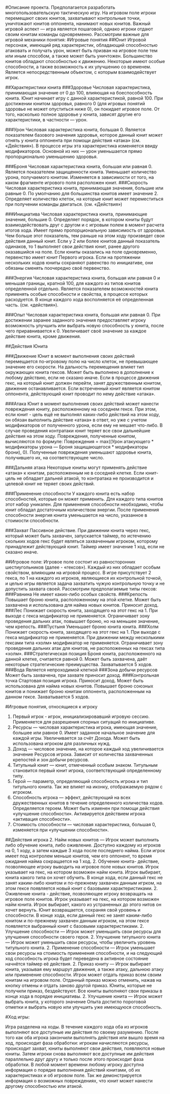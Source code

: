 #Описание проекта.
Предполагается разработать многопользовательскую тактическую игру. На игровом поле игроки перемещают своих юнитов, захватывают контрольные точки, уничтожают юнитов оппонента, нанимают новых юнитов. Важный игровой аспект — игра является пошаговой, однако игроки отдают своим юнитам команды одновременно. Рассмотрим важные для игровой механики понятия:
#Игровые понятия
##Юнит
Игровой персонаж, имеющий ряд характеристик, обладающий способностью атаковать и получать урон, может быть призван на игровое поле тем или иным способом, а также может быть уничтожен. Большинство юнитов обладают способностью к движению. Некоторые имеют особые способности, а также возможность к их улучшению со временем.
Является непосредственным объектом, с которым взаимодействует игрок.

##Характеристики юнита
###Здоровье 
Числовая характеристика, принимающая значение от 0 до 100, влияющая на боеспособность юнита.  Юнит начинает игру с данной характеристикой, равной 100. При достижении юнитом здоровья, равного 0 (для игровых понятий здоровье не может опуститься ниже 0), он покидает игровое поле. От того, насколько полное здоровье у юнита, зависят другие его характеристики, в частности — урон.

###Урон 
Числовая характеристика юнита, большая 0. Является показателем базового значения здоровья, которое данный юнит может отнять у юнита оппонента при помощи действия «атака» (см. «Действия»). В процессе игры эта характеристика изменяется ввиду модификаторов. Основной из них — урон уменьшается прямо пропорционально уменьшению здоровья.

###Броня 
Числовая характеристика юнита, большая или равная 0. Является показателем защищенности юнита. Уменьшает количество урона, получаемого юнитом. Изменяется в зависимости от того, на каком фрагменте игрового поля расположен юнит.
###Скорость 
Числовая характеристика юнита, принимающая значения, большие или равные 0. По умолчанию для большинства юнитов имеет значение 2. Определяет количество клеток, на которые юнит может переместиться при получении команды двигаться. (см. «Действия»)

###Инициатива 
Числовая характеристика юнита, принимающие значения, большие 0. Определяет порядок, в котором юниты будут взаимодействовать друг с другом и с игровым полем в момент расчета итогов хода. Имеет прямо пропорциональную зависимость от здоровья. Чем больше этот показатель, тем раньше на этом ходу произведет свои действия данный юнит. Если у 2 или более юнитов данный показатель одинаков, то 1 выполняет свои действия юнит, ранее другого оказавшийся на поле. Если юниты оказались на поле одновременно, первенство имеет юнит Первого игрока. Если на протяжении нескольких ходов юниты сохраняют равенство по инициативе, они обязаны сменять поочередно своё первенство. 

###Энергия 
Числовая характеристика юнита, большая или равная 0 и меньшая границы, кратной 100, для каждого из типов юнитов определенной отдельно. Является показателем возможностей юнита применять особые способности и свойства, в процессе которых расходуется. В конце каждого хода восполняется её определенная часть. (см. «действия»).

###Опыт 
Числовая характеристика юнита, большая или равная 0. При достижении заранее заданного значения предоставляет игроку возможность улучшить или выбрать новую способность у юнита, после чего приравнивается к 0. Увеличивает своё значение за каждое действие юнита, кроме движения.

##Действия Юнита 

###Движение 
Юнит в момент выполнения своих действий перемещается по-игровому полю на число клеток, не превышающее значение его скорости. На дальность перемещения влияет тип окружающих юнита гексов. Может быть выполнено в дополнение к любому действию, если не сказано иначе. Если в процессе движения гекс, на который юнит должен перейти, занят дружественным юнитом, движение останавливается. Если встреченный юнит является юнитом оппонента, действующий юнит проводит по нему действие «атака».

###Атака 
Юнит в момент выполнения своих действий может нанести повреждения юниту, расположенному на соседнем гексе. При этом, если юнит - цель ещё не выполнял каких-либо действий на этом ходу, он обязан выполнить действие «атака» в ответ, но уже с учетом модификаторов от полученного урона, если ему не мешает что-либо. В случае проведения контратаки юнит теряет все свои дальнейшие действия на этом ходу. Повреждения, полученные юнитом, вычисляются по формуле: Повреждения = max((Урон атакующего * модификаторы урона — Броня защищающегося * модификаторы брони), 0). Полученные повреждения уменьшают здоровье юнита, получившего их, на соответствующее число. 

###Дальняя атака 
Некоторые юниты могут применять действие «атака» к юнитам, расположенным не в соседней клетке. Если юнит-цель не обладает дальней атакой, то контратака не производится и целевой юнит не теряет своих действий.

###Применение способности 
У каждого юнита есть набор способностей, которые он может применить. Для каждого типа юнитов этот набор уникален. Для применения способности необходимо, чтобы юнит обладал достаточным количеством энергии. После применения способности энергия юнита уменьшается на число, указанное в стоимости способности. 

###Захват 
Пассивное действие. При движении юнита через гекс, который может быть захвачен, запускается таймер, по истечению скольких ходов гекс будет являться захваченным игроком, которому принадлежит действующий юнит.  Таймер имеет значение 1 ход, если не сказано иначе.


##Игровое поле:
Игровое поле состоит из равносторонних шестиугольников (далее - «гексов»). Каждый из них обладает особым свойством, влияющим на игровой процесс. 
В игре присутствует 2 гекса, по 1 на каждого из игроков, являющиеся их контрольной точкой, и целью игры является задача захватить чужую контрольную точку и не допустить захвата своей.
Рассмотрим предполагаемые типы гексов:
###Равнина 
Не имеет каких-либо особых свойств.
###Крепость 
Повышает броню юнита, расположенному на этой клетке. Может быть захвачена и использована для найма новых юнитов. Приносит доход.
###Лес 
Понижает скорость юнита, заходящего на этот гекс на 1. При выходе с гекса модификатор не применяется. Ограничивает зону проведения дальних атак, повышает броню, но на меньшее значение, чем крепость.
###Пустыня 
Уменьшает броню юнита юнита.
###Холм 
Понижает скорость юнита, заходящего на этот гекс на 1. При выходе с гекса модификатор не применяется. При движении между несколькими гексами типа «холм» модификатор не применяется. Ограничивает зону проведения дальних атак для юнитов, не расположенных на гексах типа «холм».
###Стратегическая позиция 
Броня юнита, расположенного на данной клетке, считается равной 0. Может быть захвачена, даёт некоторые стратегические преимущества. Захватывается 5 ходов.
###Вода 
Является непроходимой клеткой
###Зона добычи ресурсов 
Может быть захвачена, при захвате приносит доход.
###Контрольная точка 
Стартовая позиция игрока. Приносит доход. Может быть использована для найма новых юнитов. Повышает броню союзных юнитов и понижает броню юнитам оппонента, расположенным на данном гексе. Захватывается 5 ходов. 

#Игровые понятия, относящиеся к игроку
1. Первый игрок - игрок, инициализировавший игровую сессию. Применяется для разрешения спорных ситуаций по инициативе.
1. Ресурсы — числовая характеристика игрока, имеющая значение, большее или равное 0. Имеет заданное начальное значение для каждой игры. Увеличивается за счёт Дохода. Может быть использована игроком для различных нужд.
1. Доход — числовое значение, на которое каждый ход увеличивается значение Ресурсов игрока. Зависит от количества захваченных крепостей и зон добычи ресурсов.
1. Титульный юнит — юнит, отмеченный особым знаком. Титульным становится первый юнит игрока, соответствующий определенному типу.
1. Герой — параметр, определяющий способность игрока и тип титульного юнита. Так же влияет на иконку, отображаемую рядом с игроком.
1. Способность игрока — эффект, действующий на всех дружественных юнитов в течение определенного количества ходов. Определяется героем. Может быть изменен при помощи действия «улучшение способности». Активируется действием игрока «активация способности».
1. Стоимость способности — числовая характеристика, большая 0, изменяется при «улучшении способности».

##Действия игрока
2. Найм новых юнитов — Игрок может выполнить либо обучение юнита, либо оживление. Доступно каждому из игроков на 0, 1 ходу, а затем каждые 3 хода после последнего найма. Если игрок имеет под контролем меньше юнитов, чем его оппонент, то время ожидания найма сокращается на 1 ход.
2. Обучение юнита- действие, позволяющее игроку выводить на игровое поле новых юнитов. Игрок указывает на гекс, на котором возможен найм юнита. Игрок выбирает, юнита какого типа он хочет обучить.  В конце хода, если данный гекс не занят каким-либо юнитом и по-прежнему захвачен данным игрком, на этом гексе появляется новый юнит с базовыми характеристиками.
2. Оживление юнита - действие, позволяющее игроку возвращать на игровое поле юнитов. Игрок указывает на гекс, на котором возможен найм юнита. Игрок выбирает, какого из устраненных до этого нитов он хочет вернуть. Юнит возвращается, сохраняя свой уровень и способности. В конце хода, если данный гекс не занят каким-либо юнитом и по-прежнему захвачен данным игроком, на этом гексе появляется выбранный юнит с базовыми характеристиками.
2. Улучшение способности — Игрок может уменьшить свои ресурсы для улучшения способности своего героя.
2. Улучшение титульного юнита — Игрок может уменьшить свои ресурсы, чтобы увеличить уровень титульного юнита.
2. Применение способности — Игрок уменьшает свои ресурсы на стоимость применения способности, и на следующий ход способность игрока будет переведена в активное состояние начнётся таймер её действия.
2. Приказ юниту — Игрок выбирает юнита, указывая ему маршрут движения, а также атаку, дальнюю атаку или применение способности. Игрок может отдать приказ всем своим юнитам на игровом поле. Отданный приказ можно отменить, нажав на кнопку отмены и отдать заново другой приказ. Юниты, которые не получили приказ, бездействуют. Все юниты выполняют свои приказы в конце хода в порядке инициативы.
2. Улучшение юнита — Игрок может выбрать юнита, у которого значение Опыта достигло пороговой отметки и выбрать новую или улучшить уже имеющуюся способность.

#Ход игры: 

Игра разделена на ходы. В течение каждого хода оба из игроков выполняют все доступные им действия по своему разумению. После того как оба игрока закончили выполнять действия или вышло время на ход, происходит фаза обработки: игрокам начисляются ресурсы, происходит захват, юниты выполняют свои действия, появляются новые юниты. Затем игроки снова выполняют все доступные им действия параллельно друг другу и только после этого происходит фаза обработки. В любой момент времени любому игроку доступна информация о порядке выполнения действий юнитами, об их характеристиках и об игровом поле. Так же демонстрируется информация о возможных повреждениях, что юнит может нанести другому способностью или атакой.
